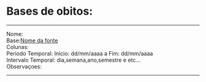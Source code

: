 
# Bases de obitos:

_________
Nome:  
Base:[Nome da fonte](Link)  
Colunas:  
Periodo Temporal: Inicio: dd/mm/aaaa a Fim: dd/mm/aaaa  
Intervalo Temporal: dia,semana,ano,semestre e etc...  
Observaçoes:  
___________
